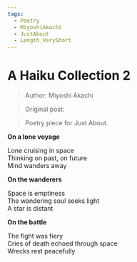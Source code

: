 ```yaml
---
tags:
  - Poetry
  - MiyoshiAkachi
  - JustAbout
  - Length_VeryShort
---
```


# A Haiku Collection 2

> Author: Miyoshi Akachi

> Original post:

> Poetry piece for Just About.


**On a lone voyage**

Lone cruising in space<br>
Thinking on past, on future<br>
Mind wanders away
 
**On the wanderers**

Space is emptiness<br>
The wandering soul seeks light<br>
A star is distant
 
**On the battle**

The fight was fiery<br>
Cries of death echoed through space<br>
Wrecks rest peacefully
 

